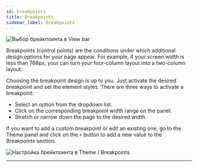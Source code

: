 ```yaml
---
id: breakpoints
title: Breakpoints
sidebar_label: Breakpoints
---
```


![Выбор брейкпоинта в View bar](https://test-upl.quarkly.io/607d3473b99fb9001fcbcc16/images/docs-new-workarea-viewbar-breakpoints.png?v=2021-05-15T14:05:39.826Z)

Breakpoints (control points) are the conditions under which additional design options for your page appear. For example, if your screen width is less than 768px, your can turn your four-column layout into a two-column layout.

Choosing the breakpoint design is up to you. Just activate the desired breakpoint and set the element styles. There are three ways to activate a breakpoint:

-   Select an option from the dropdown list.
-   Click on the corresponding breakpoint width range on the panel.
-   Stretch or narrow down the page to the desired width.

If you want to add a custom breakpoint or edit an existing one, go to the Theme panel and click on the `+` button to add a new value to the Breakpoints section.

![Настройка брейкпоинта в Theme / Breakpoints](https://test-upl.quarkly.io/607d3473b99fb9001fcbcc16/images/docs-new-workarea-viewbar-breakpoints-create-new.png?v=2021-05-15T14:15:25.374Z)

---
